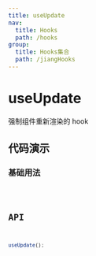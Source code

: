 ```yaml
---
title: useUpdate
nav:
  title: Hooks
  path: /hooks
group:
  title: Hooks集合
  path: /jiangHooks
---
```


# useUpdate

强制组件重新渲染的 hook

## 代码演示

### 基础用法

<code src="./demo/demo1.tsx" />

## API

```javascript
useUpdate();
```
